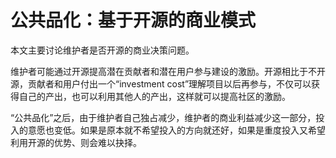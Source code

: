 # 公共品化：基于开源的商业模式

本文主要讨论维护者是否开源的商业决策问题。

维护者可能通过开源提高潜在贡献者和潜在用户参与建设的激励。开源相比于不开源，贡献者和用户付出一个“investment cost”理解项目以后再参与，不仅可以获得自己的产出，也可以利用其他人的产出，这样就可以提高社区的激励。

“公共品化”之后，由于维护者自己独占减少，维护者的商业利益减少这一部分，投入的意愿也变低。如果是原本就不希望投入的方向就还好，如果是重度投入又希望利用开源的优势、则会难以抉择。
